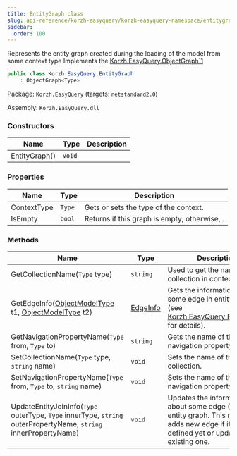 ```yaml
---
title: EntityGraph class
slug: api-reference/korzh-easyquery/korzh-easyquery-namespace/entitygraph-class
sidebar:
  order: 100
---
```


Represents the entity graph created during the loading of the model from some context type  Implements the [Korzh.EasyQuery.ObjectGraph`1](/easyquery/docs/api-reference/korzh-easyquery/korzh-easyquery-namespace/objectgraph-t--class)
```csharp
public class Korzh.EasyQuery.EntityGraph
    : ObjectGraph<Type>

```
Package: `Korzh.EasyQuery` (targets: `netstandard2.0`)

Assembly: `Korzh.EasyQuery.dll`

### Constructors

| Name | Type | Description | 
| --- | --- | --- | 
| EntityGraph() | `void` |  | 


### Properties

| Name | Type | Description | 
| --- | --- | --- | 
| ContextType | `Type` | Gets or sets the type of the context. | 
| IsEmpty | `bool` | Returns <see langword="true" /> if this graph is empty; otherwise, <see langword="false" />. | 


### Methods

| Name | Type | Description | 
| --- | --- | --- | 
| GetCollectionName(`Type` type) | `string` | Used to get the name of the collection in context | 
| GetEdgeInfo([ObjectModelType](/easyquery/docs/api-reference/korzh-easyquery/korzh-easyquery-namespace/objectmodeltype-class) t1, [ObjectModelType](/easyquery/docs/api-reference/korzh-easyquery/korzh-easyquery-namespace/objectmodeltype-class) t2) | [EdgeInfo](/easyquery/docs/api-reference/korzh-easyquery/korzh-easyquery-namespace/edgeinfo-class) | Gets the information about some edge in entity graph (see [Korzh.EasyQuery.EntityGraph](/easyquery/docs/api-reference/korzh-easyquery/korzh-easyquery-namespace/entitygraph-class) for details). | 
| GetNavigationPropertyName(`Type` from, `Type` to) | `string` | Gets the name of the navigation property. | 
| SetCollectionName(`Type` type, `string` name) | `void` | Sets the name of the collection. | 
| SetNavigationPropertyName(`Type` from, `Type` to, `string` name) | `void` | Sets the name of the navigation property. | 
| UpdateEntityJoinInfo(`Type` outerType, `Type` innerType, `string` outerPropertyName, `string` innerPropertyName) | `void` | Updates the information about some edge (join) in the entity graph.  This method adds new edge if it's not defined yet or update the existing one. |
